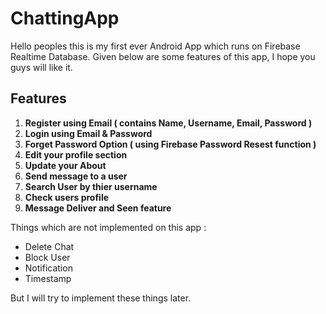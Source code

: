 # ChattingApp
Hello peoples this is my first ever Android App which runs on Firebase Realtime Database.
Given below are some features of this app, I hope you guys will like it. 

## Features

1. **Register using Email ( contains Name, Username, Email, Password )**
2. **Login using Email & Password**
3. **Forget Password Option ( using Firebase Password Resest function )**
4. **Edit your profile section**
5. **Update your About**
6. **Send message to a user**
7. **Search User by thier username**
8. **Check users profile**
9. **Message Deliver and Seen feature**

Things which are not implemented on this app : 
- Delete Chat
- Block User
- Notification
- Timestamp

But I will try to implement these things later.
